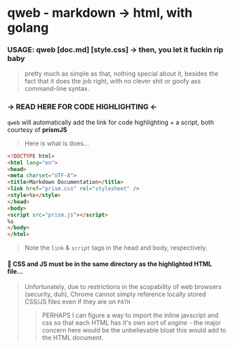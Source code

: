 # qweb - markdown -> html, with golang

### USAGE: qweb [doc.md] [style.css] -> then, you let it fuckin rip baby

> pretty much as simple as that, nothing special about it, besides the fact that it does the job right, with no clever shit or goofy ass command-line syntax.

### -> READ HERE FOR CODE HIGHLIGHTING <-

`qweb` will automatically add the link for code highlighting + a script, both courtesy of **prismJS**
> Here is what is does...
```html
<!DOCTYPE html>
<html lang="en">
<head>
<meta charset="UTF-8">
<title>Markdown Documentation</title>
<link href="prism.css" rel="stylesheet" />
<style>%s</style>
</head>
<body>
<script src="prism.js"></script>
%s
</body>
</html>
```
> Note the `link` & `script` tags in the head and body, respectively.
#### 📌 CSS and JS must be in the same directory as the highlighted HTML file...
> Unfortunately, due to restrictions in the scopability of web browsers (security, duh), Chrome cannot simply reference locally stored CSS/JS files even if they are on `PATH`
>> PERHAPS I can figure a way to import the inline javscript and css so that each HTML has it's own sort of *engine* - the major concern here would be the unbelievable bloat this would add to the HTML document.
